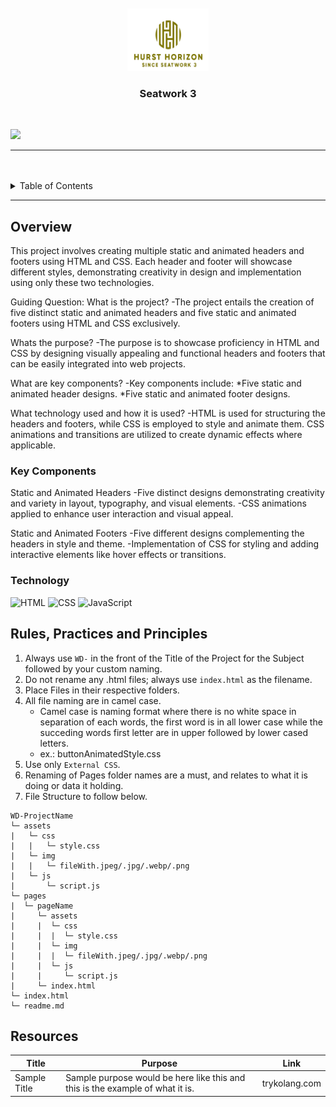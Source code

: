 <a name="readme-top">

<br/>

<br />
<div align="center">
  <a href="https://github.com/DallleHurst/WD_SEATWORK3">
  <!-- TODO: If you want to add logo or banner you can add it here -->
    <img src="./assets/img/DD-removebg-preview.png" alt="hhotadow" width="130" height="100">
  </a>
<!-- TODO: Change Title to the name of the title of your Project -->
  <h3 align="center">Seatwork 3</h3>
</div>
<!-- TODO: Make a short description -->
<div align="center">
</div>

<br />

<!-- TODO: Change the zyx-0314 into your github username  -->
<!-- TODO: Change the WD-Template-Project into the same name of your folder -->
![](https://visit-counter.vercel.app/counter.png?page=/DallleHurst/WD_SEATWORK3)

---

<br />
<br />

<!-- TODO: If you want to add more layers for your readme -->
<details>
  <summary>Table of Contents</summary>
  <ol>
    <li>
      <a href="#overview">Overview</a>
      <ol>
        <li>
          <a href="#key-components">Key Components</a>
        </li>
        <li>
          <a href="#technology">Technology</a>
        </li>
      </ol>
    </li>
    <li>
      <a href="#rule,-practices-and-principles">Rules, Practices and Principles</a>
    </li>
    <li>
      <a href="#resources">Resources</a>
    </li>
  </ol>
</details>

---

## Overview

<!-- TODO: To be changed -->
<!-- The following are just sample -->
This project involves creating multiple static and animated headers and footers using HTML and CSS. Each header and footer will showcase different styles, demonstrating creativity in design and implementation using only these two technologies.

Guiding Question:
What is the project?
  -The project entails the creation of five distinct static and animated headers and five static and animated footers using HTML and CSS exclusively.
  
Whats the purpose?
  -The purpose is to showcase proficiency in HTML and CSS by designing visually appealing and functional headers and footers that can be easily integrated into web projects.

What are key components?
  -Key components include:
  *Five static and animated header designs.
  *Five static and animated footer designs.

What technology used and how it is used?
  -HTML is used for structuring the headers and footers, while CSS is employed to style and animate them. CSS animations and transitions are utilized to create dynamic effects where applicable.

### Key Components
<!-- TODO: List of Key Components -->
<!-- The following are just sample -->
Static and Animated Headers
  -Five distinct designs demonstrating creativity and variety in layout, typography, and visual elements.
  -CSS animations applied to enhance user interaction and visual appeal.

Static and Animated Footers
  -Five different designs complementing the headers in style and theme.
  -Implementation of CSS for styling and adding interactive elements like hover effects or transitions.


### Technology
<!-- TODO: List of Technology Used -->
![HTML](https://img.shields.io/badge/HTML-E34F26?style=for-the-badge&logo=html5&logoColor=white)
![CSS](https://img.shields.io/badge/CSS-1572B6?style=for-the-badge&logo=css3&logoColor=white)
![JavaScript](https://img.shields.io/badge/JavaScript-F7DF1E?style=for-the-badge&logo=javascript&logoColor=white)

## Rules, Practices and Principles
1. Always use `WD-` in the front of the Title of the Project for the Subject followed by your custom naming.
2. Do not rename any .html files; always use `index.html` as the filename.
3. Place Files in their respective folders.
4. All file naming are in camel case.
   - Camel case is naming format where there is no white space in separation of each words, the first word is in all lower case while the succeding words first letter are in upper followed by lower cased letters.
   - ex.: buttonAnimatedStyle.css
5. Use only `External CSS`.
6. Renaming of Pages folder names are a must, and relates to what it is doing or data it holding.
7. File Structure to follow below.

```
WD-ProjectName
└─ assets
|   └─ css
|   |   └─ style.css
|   └─ img
|   |   └─ fileWith.jpeg/.jpg/.webp/.png
|   └─ js
|       └─ script.js
└─ pages
|  └─ pageName
|     └─ assets
|     |  └─ css
|     |  |  └─ style.css
|     |  └─ img
|     |  |  └─ fileWith.jpeg/.jpg/.webp/.png
|     |  └─ js
|     |     └─ script.js
|     └─ index.html
└─ index.html
└─ readme.md
```

## Resources

<!-- TODO: Add References -->
| Title | Purpose | Link |
|-|-|-|
| Sample Title | Sample purpose would be here like this and this is the example of what it is. | trykolang.com |